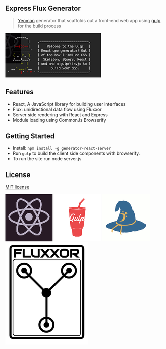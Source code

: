 ## Express Flux Generator

> [Yeoman](http://yeoman.io) generator that scaffolds out a front-end web app using [gulp](http://gulpjs.com/) for the build process

![](screenshots/screenshot.png)

## Features

* React, A JavaScript library for building user interfaces
* Flux: unidirectional data flow using Fluxxor 
* Server side rendering with React and Express
* Module loading using CommonJs Browserify


## Getting Started

- Install: `npm install -g generator-react-server`
- Run `gulp` to build the client side components with browserify.
- To run the site run node server.js


## License

[MIT license](http://opensource.org/licenses/MIT)

![](screenshots/react.png)
![](screenshots/gulp.png)
![](screenshots/browserify.png)
![](screenshots/fluxxor.png)
